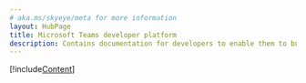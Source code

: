 ```yaml
---
# aka.ms/skyeye/meta for more information
layout: HubPage
title: Microsoft Teams developer platform
description: Contains documentation for developers to enable them to build great apps with Microsoft Teams
---
```

[!include[Content](~/includes/landing-page.html)]
